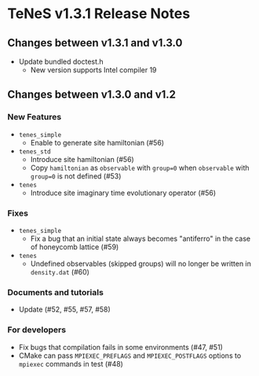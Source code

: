 # TeNeS v1.3.1 Release Notes

## Changes between v1.3.1 and v1.3.0

- Update bundled doctest.h
    - New version supports Intel compiler 19

## Changes between v1.3.0 and v1.2

### New Features

- `tenes_simple`
    - Enable to generate site hamiltonian (#56)
- `tenes_std`
    - Introduce site hamiltonian (#56)
    - Copy `hamiltonian` as `observable` with `group=0` when `observable` with `group=0` is not defined (#53)
- `tenes`
    - Introduce site imaginary time evolutionary operator (#56)

### Fixes

- `tenes_simple`
    - Fix a bug that an initial state always becomes "antiferro"  in the case of honeycomb lattice (#59)
- `tenes`
    - Undefined observables (skipped groups) will no longer be written in `density.dat` (#60)

### Documents and tutorials

- Update (#52, #55, #57, #58)

### For developers

- Fix bugs that compilation fails in some environments (#47, #51)
- CMake can pass `MPIEXEC_PREFLAGS` and `MPIEXEC_POSTFLAGS` options to `mpiexec` commands in test (#48)
